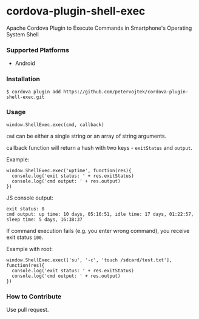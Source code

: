 # cordova-plugin-shell-exec

Apache Cordova Plugin to Execute Commands in Smartphone's Operating System Shell

### Supported Platforms

* Android

### Installation

`$ cordova plugin add https://github.com/petervojtek/cordova-plugin-shell-exec.git`

### Usage

```
window.ShellExec.exec(cmd, callback)
```

`cmd` can be either a single string or an array of string arguments.

callback function will return a hash with two keys - `exitStatus` and `output`.

Example:

```
window.ShellExec.exec('uptime', function(res){
  console.log('exit status: ' + res.exitStatus)
  console.log('cmd output: ' + res.output)
})
```

JS console output:
```
exit status: 0
cmd output: up time: 10 days, 05:16:51, idle time: 17 days, 01:22:57, sleep time: 5 days, 16:38:37
```

If command execution fails (e.g. you enter wrong command), you receive exit status `100`.

Example with root:

```
window.ShellExec.exec(['su', '-c', 'touch /sdcard/test.txt'], function(res){
  console.log('exit status: ' + res.exitStatus)
  console.log('cmd output: ' + res.output)
})
```

### How to Contribute

Use pull request.
